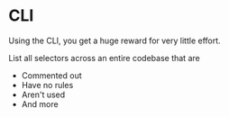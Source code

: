 # CLI

Using the CLI, you get a huge reward for very little effort.

List all selectors across an entire codebase that are   

- Commented out 
- Have no rules
- Aren't used
- And more

